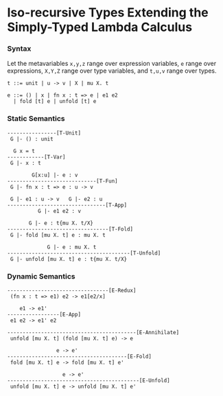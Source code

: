 # Iso-recursive Types Extending the Simply-Typed Lambda Calculus

### Syntax

Let the metavariables `x,y,z` range over expression variables, `e` range over expressions, `X,Y,Z` range over type variables, and `t,u,v` range over types.

```
t ::= unit | u -> v | X | mu X. t

e ::= () | x | fn x : t => e | e1 e2
  | fold [t] e | unfold [t] e
```

### Static Semantics

```
----------------[T-Unit]
 G |- () : unit

  G x = t
------------[T-Var]
 G |- x : t

        G[x:u] |- e : v
-----------------------------[T-Fun]
 G |- fn x : t => e : u -> v

 G |- e1 : u -> v   G |- e2 : u
--------------------------------[T-App]
          G |- e1 e2 : v

       G |- e : t{mu X. t/X}
---------------------------------[T-Fold]
 G |- fold [mu X. t] e : mu X. t

             G |- e : mu X. t
----------------------------------------[T-Unfold]
 G |- unfold [mu X. t] e : t{mu X. t/X}
```

### Dynamic Semantics

```
---------------------------------[E-Redux]
 (fn x : t => e1) e2 -> e1[e2/x]

    e1 -> e1'
-----------------[E-App]
 e1 e2 -> e1' e2

------------------------------------------[E-Annihilate]
 unfold [mu X. t] (fold [mu X. t] e) -> e

                e -> e'
---------------------------------------[E-Fold]
 fold [mu X. t] e -> fold [mu X. t] e'

                  e -> e'
-------------------------------------------[E-Unfold]
 unfold [mu X. t] e -> unfold [mu X. t] e'
```
